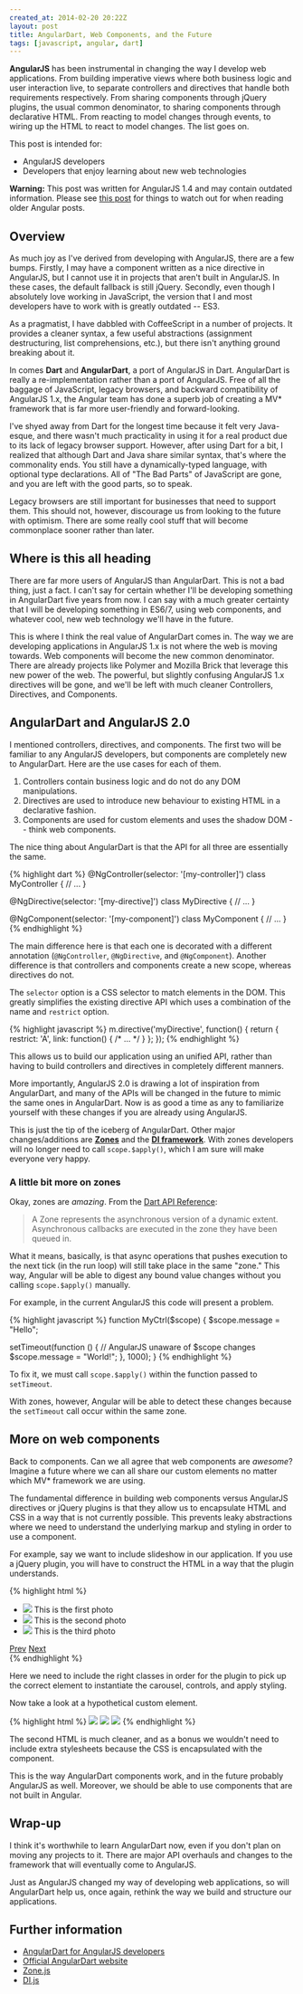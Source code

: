 ```yaml
---
created_at: 2014-02-20 20:22Z
layout: post
title: AngularDart, Web Components, and the Future
tags: [javascript, angular, dart]
---
```


**AngularJS** has been instrumental in changing the way I develop web applications. From building imperative views where
both business logic and user interaction live, to separate controllers and directives that handle both requirements
respectively. From sharing components through jQuery plugins, the usual common denominator, to sharing components
through declarative HTML. From reacting to model changes through events, to wiring up the HTML to react to model
changes. The list goes on.

This post is intended for:

- AngularJS developers
- Developers that enjoy learning about new web technologies


<div class="alert alert-warning">
  <strong>Warning:</strong> This post was written for AngularJS 1.4 and may contain outdated information.
  Please see <a href="http://www.codelord.net/2016/11/23/spotting-outdated-angular-1-dot-x-posts/">this post</a>
  for things to watch out for when reading older Angular posts.
</div>

## Overview

As much joy as I've derived from developing with AngularJS, there are a few bumps. Firstly, I may have a
component written as a nice directive in AngularJS, but I cannot use it in projects that aren't built in AngularJS. In
these cases, the default fallback is still jQuery. Secondly, even though I absolutely love working in JavaScript, the
version that I and most developers have to work with is greatly outdated -- ES3.

As a pragmatist, I have dabbled with CoffeeScript in a number of projects. It provides a cleaner syntax, a few
useful abstractions (assignment destructuring, list comprehensions, etc.), but there isn't anything ground breaking
about it.

In comes **Dart** and **AngularDart**, a port of AngularJS in Dart. AngularDart is really a re-implementation rather
than a port of AngularJS. Free of all the baggage of JavaScript, legacy browsers, and backward compatibility of
AngularJS 1.x, the Angular team has done a superb job of creating a MV* framework that is far more user-friendly and
forward-looking.

I've shyed away from Dart for the longest time because it felt very Java-esque, and there wasn't much practicality in
using it for a real product due to its lack of legacy browser support. However, after using Dart for a bit, I realized
that although Dart and Java share similar syntax, that's where the commonality ends. You still have a
dynamically-typed language, with optional type declarations. All of "The Bad Parts" of JavaScript are gone, and you
are left with the good parts, so to speak.

Legacy browsers are still important for businesses that need to support them. This should not, however, discourage us
from looking to the future with optimism. There are some really cool stuff that will become commonplace sooner rather
than later.

## Where is this all heading

There are far more users of AngularJS than AngularDart. This is not a bad thing, just a fact. I can't say for certain
whether I'll be developing something in AngularDart five years from now. I can say with a much greater certainty that
I will be developing something in ES6/7, using web components, and whatever cool, new web technology we'll have in the
future.

This is where I think the real value of AngularDart comes in. The way we are developing applications in AngularJS 1.x
is not where the web is moving towards. Web components will become the new common denominator. There are already
projects like Polymer and Mozilla Brick that leverage this new power of the web. The powerful, but slightly confusing
AngularJS 1.x directives will be gone, and we'll be left with much cleaner Controllers, Directives, and Components.

## AngularDart and AngularJS 2.0

I mentioned controllers, directives, and components. The first two will be familiar to any AngularJS developers, but
components are completely new to AngularDart. Here are the use cases for each of them.

1. Controllers contain business logic and do not do any DOM manipulations.
2. Directives are used to introduce new behaviour to existing HTML in a declarative fashion.
3. Components are used for custom elements and uses the shadow DOM -- think web components.

The nice thing about AngularDart is that the API for all three are essentially the same.

{% highlight dart %}
@NgController(selector: '[my-controller]')
class MyController {
  // ...
}

@NgDirective(selector: '[my-directive]')
class MyDirective {
  // ...
}

@NgComponent(selector: '[my-component]')
class MyComponent {
  // ...
}
{% endhighlight %}

The main difference here is that each one is decorated with a different annotation (`@NgController`, `@NgDirective`,
and `@NgComponent`). Another difference is that controllers and components create a new scope, whereas directives
do not.

The `selector` option is a CSS selector to match elements in the DOM. This greatly simplifies the existing directive
API which uses a combination of the name and `restrict` option.

{% highlight javascript %}
m.directive('myDirective', function() {
  return {
    restrict: 'A',
    link: function() { /* ... */ }
  };
});
{% endhighlight %}

This allows us to build our application using an unified API, rather than having to build controllers and directives
in completely different manners.

More importantly, AngularJS 2.0 is drawing a lot of inspiration from AngularDart, and many of the APIs will be changed
in the future to mimic the same ones in AngularDart. Now is as good a time as any to familiarize yourself with these
changes if you are already using AngularJS.

This is just the tip of the iceberg of AngularDart. Other major changes/additions are **[Zones](https://github.com/btford/zone.js/)**
and the **[DI framework](https://github.com/angular/di.js)**. With zones developers will no longer need to call
`scope.$apply()`, which I am sure will make everyone very happy.

### A little bit more on zones

Okay, zones are *amazing*. From the [Dart API Reference](https://api.dartlang.org/apidocs/channels/stable/#dart-async.Zone):

<blockquote>
A Zone represents the asynchronous version of a dynamic extent. Asynchronous callbacks are executed in the zone they
have been queued in.
</blockquote>

What it means, basically, is that async operations that pushes execution to the next tick (in the run loop) will still
take place in the same "zone." This way, Angular will be able to digest any bound value changes without you calling
`scope.$apply()` manually.

For example, in the current AngularJS this code will present a problem.

{% highlight javascript %}
function MyCtrl($scope) {
  $scope.message = "Hello";

  setTimeout(function () {
    // AngularJS unaware of $scope changes
    $scope.message = "World!";
  }, 1000);
}
{% endhighlight %}

To fix it, we must call `scope.$apply()` within the function passed to `setTimeout`.

With zones, however, Angular will be able to detect these changes because the `setTimeout` call occur within the same zone.

## More on web components

Back to components. Can we all agree that web components are *awesome*? Imagine a future where we can all share our
custom elements no matter which MV* framework we are using.

The fundamental difference in building web components versus AngularJS directives or jQuery plugins is that they allow
us to encapsulate HTML and CSS in a way that is not currently possible. This prevents leaky abstractions where we need
to understand the underlying markup and styling in order to use a component.

For example, say we want to include slideshow in our application. If you use a jQuery plugin, you will have to
construct the HTML in a way that the plugin understands.

{% highlight html %}
<div class="carousel">
  <ul>
    <li>
      <img src="photo1.jpg" />
      <span class="caption">This is the first photo</span>
    </li>
    <li>
      <img src="photo2.jpg" />
      <span class="caption">This is the second photo</span>
    </li>
    <li>
      <img src="photo3.jpg" />
      <span class="caption">This is the third photo</span>
    </li>
  </ul>
  <a href="#" class="carousel-control-prev">Prev</a>
  <a href="#" class="carousel-control-next">Next</a>
</div>
{% endhighlight %}

Here we need to include the right classes in order for the plugin to pick up the correct element to instantiate the
carousel, controls, and apply styling.

Now take a look at a hypothetical custom element.

{% highlight html %}
<carousel>
  <slide caption="This is the first photo">
    <img src="photo1.jpg" />
  </slide>
  <slide caption="This is the second photo">
    <img src="photo2.jpg" />
  </slide>
  <slide caption="This is the third photo">
    <img src="photo3.jpg" />
  </slide>
</carousel>
{% endhighlight %}

The second HTML is much cleaner, and as a bonus we wouldn't need to include extra stylesheets because the CSS is
encapsulated with the component.

This is the way AngularDart components work, and in the future probably AngularJS as well. Moreover, we should be
able to use components that are not built in Angular.

## Wrap-up

I think it's worthwhile to learn AngularDart now, even if you don't plan on moving any projects to it. There are major
API overhauls and changes to the framework that will eventually come to AngularJS.

Just as AngularJS changed my way of developing web applications, so will AngularDart help us, once again, rethink the
way we build and structure our applications.

## Further information

- [AngularDart for AngularJS developers](http://victorsavkin.com/post/72452331552/angulardart-for-angularjs-developers-introduction-to)
- [Official AngularDart website](https://angulardart.org/)
- [Zone.js](https://github.com/btford/zone.js/)
- [DI.js](https://github.com/angular/di.js)
